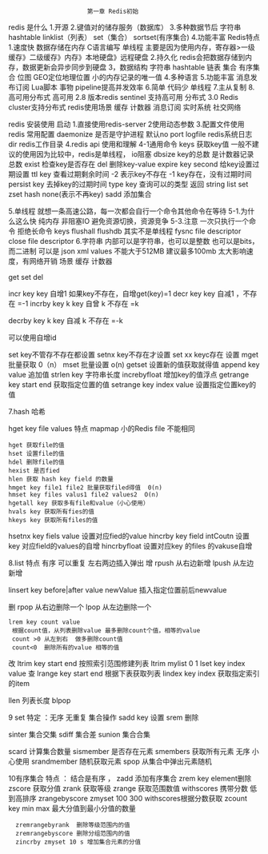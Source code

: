                           第一章 Redis初始
redis 是什么
 1.开源
 2.键值对的储存服务（数据库）
 3.多种数据节后
  字符串 hashtable linklist（列表） set（集合）  sortset(有序集合)
 4.功能丰富 
 Redis特点
  1.速度快
   数据存储在内存
   C语言编写
   单线程
   主要是因为使用内存，寄存器>一级缓存》二级缓存》内存》本地硬盘》远程硬盘
  2.持久化
  redis会把数据存储到内存，数据更新会异步同步到硬盘
  3，数据结构
   字符串 hashtable 链表 集合 有序集合 位图 GEO定位地理位置 小的内存记录的唯一值 
  4.多种语言
  5.功能丰富
   消息发布订阅  Lua脚本  事物  pipeline提高并发效率
  6.简单
   代码少 单线程
  7.主从复制
  8.高可用分布式
    高可用 2.8 版本redis sentinel 支持高可用
    分布式 3.0 Redis cluster支持分布式
 redis使用场景
  缓存  计数器 消息订阅  实时系统 社交网络 

 redis 安装使用
  启动
   1.直接使用redis-server
   2使用动态参数
   3.配置文件使用
 redis 常用配置
   daemonize 是否是守护进程 默认no
   port
   logfile redis系统日志
   dir  redis工作目录 
 4.redis api 使用和理解
  4-1通用命令
    keys 获取key值
    一般不建议的使用因为比较中，redis是单线程， io阻塞
    dbsize key的总数
     是计数器记录总数
     exist 检查key是否存在
     del 删除key-value
     expire key second 给key设置过期设置
     ttl key  查看过期剩余时间 -2 表示key不存在 -1 key存在，没有过期时间
     persist key 
     去掉key的过期时间 
     type key 查询可以的类型
      返回 string list set  zset hash none(表示不再key)
      sadd 添加集合

5.单线程
  就想一条高速公路，每一次都会自行一个命令其他命令在等待
  5-1.为什么这么快
   纯内存
   非阻塞IO
   避免资源切换，资源竞争
  5-3.注意
   一次只执行一个命令
   拒绝长命令
   keys flushall flushdb 
   其实不是单线程
      fysnc file descriptor
      close file descriptor
6.字符串
  内部可以是字符串，也可以是整数 也可以是bits，而二进制 可以是 json xml 
  values 不能大于512MB 建议最多100mb 太大影响速度，有网络开销 
  场景
    缓存 计数器  

  get set  del 
 
  incr key 
   key 自增1 如果key不存在，自增get(key)=1
  decr key 
 key 自减1 ，不存在 =-1
 incrby key k
 key 自曾 k 不存在 =k

 decrby key k
 key 自减 k  不存在 =-k

 可以使用自增id


 set key不管存不存在都设置
 setnx  key不存在才设置
 set xx  keyc存在 设置
 mget 批量获取  0（n）
 mset 批量设置  o(n)
 getset  设置新的值获取就得值
 append key value 追加值
 strlen key 字符串长度
 increbyfloat 增加key的值浮点
 getrange key start end 获取指定位置的值
 setrange key index value 设置指定位置key的值

 7.hash 哈希

   hget key file values 
   特点
    mapmap
    小的Redis
    file 不能相同


    hget 获取file的值
    hset 设置file的值
    hdel 删除file的值
    hexist 是否fied 
    hlen 获取 hash key field 的数量
    hmget key file1 file2 批量获取filed得值  0(n)
    hmset key files valus1 file2 values2  O(n)
    hgetall key 获取多有file和value（小心使用）
    hvals key 获取所有fies的值
    hkeys key 获取所有files的值
   hsetnx key fiels value 设置对应fied的value
   hincrby key field intCoutn 设置key 对应field的values的自增
   hincrbyfloat 设置对应key 的files 的vakuse自增

8.list
  特点  有序 可以重复 左右两边插入弹出
   增
   rpush 从右边新增
   lpush 从左边新增

   linsert key before|after value newValue 插入指定位置前后newvalue
   
   删
    rpop 从右边删除一个
    lpop 从左边删除一个

    lrem key count value 
     根据count值，从列表删除value 最多删除count个值，相等的value
     count >0 从左到右  做多删除count值
     count<0  删除所有的value 相等的值

   改
    ltrim key start end 按照索引范围修建列表
     ltrim mylist 0 1
     lset key index value
   查
   lrange key  start end  根据下表获取列表
   lindex key index 获取指定索引的item

   llen 列表长度
   blpop

9 set
   特定 ：无序  无重复 集合操作
  sadd key 设置
  srem  删除

  sinter 集合交集
  sdiff 集合差
  sunion 集合合集

  scard 计算集合数量
  sismember 是否存在元素
  smembers 获取所有元素  无序 小心使用
  srandmember 随机获取元素
  spop 从集合中弹出元素随机

  10有序集合
     特点 ： 
      结合是有序 ，
      zadd 添加有序集合
      zrem key element删除
      zscore 获取分值
      zrank 获取等级
      zrange 获取范围数值  withscores 携带分数 低到高排序
      zrangebyscore zmyset 100 300 withscores根据分数获取
      zcount  key min max 最大分值到最小分值的数量

      zremrangebyrank  删除等级范围内的值
      zremrangebyscore 删除分组范围内的值
      zincrby zmyset 10 s 增加集合元素的分值
      



















 





















